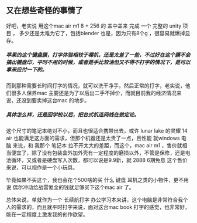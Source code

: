 ## 又在想些奇怪的事情了

好吧，老实说 用这个mac air m1 8 + 256 的 盖中盖来 完成 一个 完整的 unity 项目 ， 多少还是太难为它了，包括blender 也是，因为只有8个g ，很容易就爆掉显存。

##### 苹果的这个键盘膜，打字体验相较于裸机，还是太差了一些，不过好在这个膜不会搞出键盘印，平时不用的时候，或者是手比较油但又不得不打字的情况下，是可以拿来应付一下的。

而到那种需要长时间打字的情况，就可以洗干净手，然后正常的打字，老实说，他们很多人保养mac 主要还是为了以后出二手不掉价，而就目前我的经济情况来说，还没到要卖掉这台mac 的地步。



##### 具体怎么样，还是回学校以后，把台式机连网线在做定论。



这个尺寸的笔记本绝对不小，而且也很适合携带出去，或许 lunar lake 的灵耀 14 air 也能满足这方面的需求，但那个机器还是太贵了一点，且性能 就windows 电脑 来说，和 我那个 笔记本 拉不开太大的差距，而这个，mac air m1 ，售价就相当便宜了，除了没有包装盒外加外壳有一定程度的磨损以外，不管是保修，还是电池循环，又或者是硬盘写入次数，都可以说是9.9新，就 2888 6期免息 这个售价来说，可以视作是一个小玩具。

毕竟如果不买这个，我也会花个500啥的买 什么 键盘 耳机之类的小物件，更不用说 偶尔冲动给战雷氪金的钱就足够买下这个mac air 了。



总体来说，单就作为一个 长续航打字 办公学习本来讲，这个电脑是非常符合我个人的需求的，而且就平时打字来说，面对这台mac book 打字的感觉，也非常好，能在一定程度上激发我的创作欲望。



